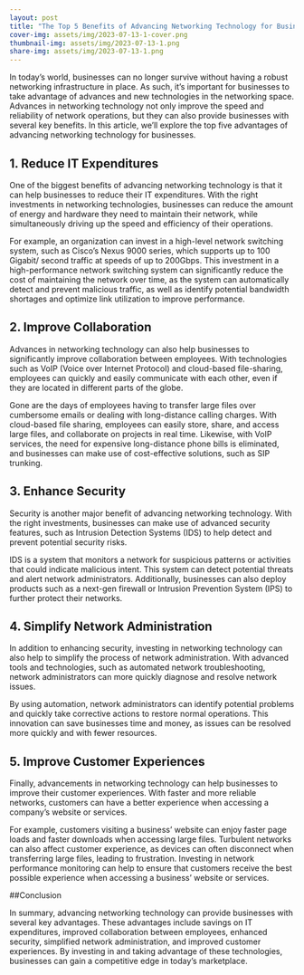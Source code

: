 ```yaml
---
layout: post
title: "The Top 5 Benefits of Advancing Networking Technology for Businesses"
cover-img: assets/img/2023-07-13-1-cover.png
thumbnail-img: assets/img/2023-07-13-1.png
share-img: assets/img/2023-07-13-1.png
---
```




 
In today’s world, businesses can no longer survive without having a robust networking infrastructure in place. As such, it’s important for businesses to take advantage of advances and new technologies in the networking space. Advances in networking technology not only improve the speed and reliability of network operations, but they can also provide businesses with several key benefits. In this article, we’ll explore the top five advantages of advancing networking technology for businesses.

## 1. Reduce IT Expenditures 

One of the biggest benefits of advancing networking technology is that it can help businesses to reduce their IT expenditures. With the right investments in networking technologies, businesses can reduce the amount of energy and hardware they need to maintain their network, while simultaneously driving up the speed and efficiency of their operations. 

For example, an organization can invest in a high-level network switching system, such as Cisco’s Nexus 9000 series, which supports up to 100 Gigabit/ second traffic at speeds of up to 200Gbps. This investment in a high-performance network switching system can significantly reduce the cost of maintaining the network over time, as the system can automatically detect and prevent malicious traffic, as well as identify potential bandwidth shortages and optimize link utilization to improve performance.

## 2. Improve Collaboration

Advances in networking technology can also help businesses to significantly improve collaboration between employees. With technologies such as VoIP (Voice over Internet Protocol) and cloud-based file-sharing, employees can quickly and easily communicate with each other, even if they are located in different parts of the globe. 

Gone are the days of employees having to transfer large files over cumbersome emails or dealing with long-distance calling charges. With cloud-based file sharing, employees can easily store, share, and access large files, and collaborate on projects in real time. Likewise, with VoIP services, the need for expensive long-distance phone bills is eliminated, and businesses can make use of cost-effective solutions, such as SIP trunking.

## 3. Enhance Security
 
Security is another major benefit of advancing networking technology. With the right investments, businesses can make use of advanced security features, such as Intrusion Detection Systems (IDS) to help detect and prevent potential security risks.

IDS is a system that monitors a network for suspicious patterns or activities that could indicate malicious intent. This system can detect potential threats and alert network administrators. Additionally, businesses can also deploy products such as a next-gen firewall or Intrusion Prevention System (IPS) to further protect their networks.

## 4. Simplify Network Administration

In addition to enhancing security, investing in networking technology can also help to simplify the process of network administration. With advanced tools and technologies, such as automated network troubleshooting, network administrators can more quickly diagnose and resolve network issues.

By using automation, network administrators can identify potential problems and quickly take corrective actions to restore normal operations. This innovation can save businesses time and money, as issues can be resolved more quickly and with fewer resources. 

## 5. Improve Customer Experiences 

Finally, advancements in networking technology can help businesses to improve their customer experiences. With faster and more reliable networks, customers can have a better experience when accessing a company’s website or services.

For example, customers visiting a business’ website can enjoy faster page loads and faster downloads when accessing large files. Turbulent networks can also affect customer experience, as devices can often disconnect when transferring large files, leading to frustration. Investing in network performance monitoring can help to ensure that customers receive the best possible experience when accessing a business’ website or services.

##Conclusion 

In summary, advancing networking technology can provide businesses with several key advantages. These advantages include savings on IT expenditures, improved collaboration between employees, enhanced security, simplified network administration, and improved customer experiences. By investing in and taking advantage of these technologies, businesses can gain a competitive edge in today’s marketplace.
